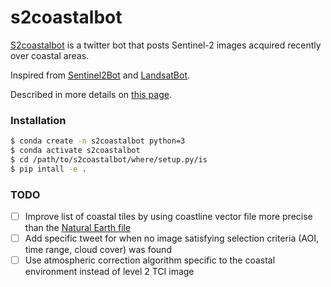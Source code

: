 # s2coastalbot

[S2coastalbot](https://twitter.com/s2coastalbot) is a twitter bot that posts Sentinel-2 images acquired recently over coastal areas.

Inspired from [Sentinel2Bot](https://twitter.com/Sentinel2Bot) and [LandsatBot](https://twitter.com/LandsatBot).

Described in more details on [this page](https://thibautvoirand.com/s2coastalbot/).

### Installation

```bash
$ conda create -n s2coastalbot python=3
$ conda activate s2coastalbot
$ cd /path/to/s2coastalbot/where/setup.py/is
$ pip intall -e .
```

### TODO

* [ ] Improve list of coastal tiles by using coastline vector file more precise than the [Natural Earth file](https://www.naturalearthdata.com/downloads/10m-physical-vectors/10m-coastline/)
* [ ] Add specific tweet for when no image satisfying selection criteria (AOI, time range, cloud cover) was found
* [ ] Use atmospheric correction algorithm specific to the coastal environment instead of level 2 TCI image
